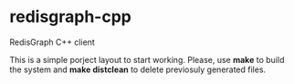 # redisgraph-cpp
RedisGraph C++ client

This is a simple porject layout to start working.
Please, use __make__ to build the system and __make distclean__ to delete previosuly generated files.

